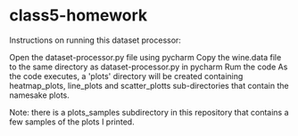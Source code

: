 # class5-homework

Instructions on running this dataset processor:

Open the dataset-processor.py file using pycharm
Copy the wine.data file to the same directory as dataset-processor.py in pycharm
Rum the code
As the code executes, a 'plots' directory will be created containing heatmap_plots, line_plots and scatter_plotts 
sub-directories that contain the namesake plots.


Note: there is a plots_samples subdirectory in this repository that contains a few samples of the plots I printed.
